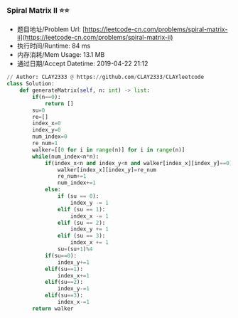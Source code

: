 
### Spiral Matrix II :star::star:
- 题目地址/Problem Url: [https://leetcode-cn.com/problems/spiral-matrix-ii](https://leetcode-cn.com/problems/spiral-matrix-ii)
- 执行时间/Runtime: 84 ms 
- 内存消耗/Mem Usage: 13.1 MB
- 通过日期/Accept Datetime: 2019-04-22 21:12
```python
// Author: CLAY2333 @ https://github.com/CLAY2333/CLAYleetcode
class Solution:
    def generateMatrix(self, n: int) -> list:
        if(n==0):
            return []
        su=0
        re=[]
        index_x=0
        index_y=0
        num_index=0
        re_num=1
        walker=[[0 for i in range(n)] for i in range(n)]
        while(num_index<n*n):
            if(index_x<n and index_y<n and walker[index_x][index_y]==0):
                walker[index_x][index_y]=re_num
                re_num+=1
                num_index+=1
            else:
                if (su == 0):
                    index_y -= 1
                elif (su == 1):
                    index_x -= 1
                elif (su == 2):
                    index_y += 1
                elif (su == 3):
                    index_x += 1
                su=(su+1)%4
            if(su==0):
                index_y+=1
            elif(su==1):
                index_x+=1
            elif(su==2):
                index_y-=1
            elif(su==3):
                index_x-=1
        return walker


```
